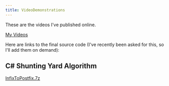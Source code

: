 ```yaml
---
title: VideoDemonstrations
---
```

These are the videos I've published online.

[My Videos](http://vimeo.com/user3159463/videos) 

Here are links to the final source code (I've recently been asked for this, so I'll add them on demand):

## C# Shunting Yard Algorithm
[InfixToPostfix.7z](files/InfixToPostfix.7z)
